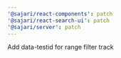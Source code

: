 ```yaml
---
'@sajari/react-components': patch
'@sajari/react-search-ui': patch
'@sajari/server': patch
---
```


Add data-testid for range filter track
